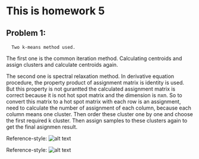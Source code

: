 # This is homework 5

## Problem 1:
```
  Two k-means method used. 
```
  The first one is the common iteration method. Calculating centroids and assign clusters and calculate centroids again.
  
  The second one is spectral relaxation method. In derivative equation procedure, 
  the property product of assignment matrix is identity is used. But this property is not gurantted the calculated assignment
  matrix is correct because it is not hot spot matrix and the dimension is nxn. So to convert this matrix to a hot spot matrix
  with each row is an assignment, need to calculate the number of assignment of each column, because each column means one cluster.
  Then order these cluster one by one and choose the first required k cluster. Then assign samples to these clusters again to get
  the final asignmen result.
  
Reference-style: 
![alt text][logo]

[logo]: https://raw.githubusercontent.com/xiaoyanLi629/2019CSE847/blob/master/Homework/Hw-5/image_10_1.jpg "Logo Title Text 2"

Reference-style: 
![alt text][logo]

[logo]: https://github.com/adam-p/markdown-here/raw/master/src/common/images/icon48.png "Logo Title Text 2"

